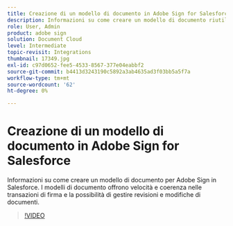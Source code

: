 ```yaml
---
title: Creazione di un modello di documento in Adobe Sign for Salesforce
description: Informazioni su come creare un modello di documento riutilizzabile per fornire velocità e coerenza
role: User, Admin
product: adobe sign
solution: Document Cloud
level: Intermediate
topic-revisit: Integrations
thumbnail: 17349.jpg
exl-id: c97d0652-fee5-4533-8567-377e04eabbf2
source-git-commit: b4413d3243190c5892a3ab4635ad3f03bb5a5f7a
workflow-type: tm+mt
source-wordcount: '62'
ht-degree: 0%

---
```


# Creazione di un modello di documento in Adobe Sign for Salesforce

Informazioni su come creare un modello di documento per Adobe Sign in Salesforce. I modelli di documento offrono velocità e coerenza nelle transazioni di firma e la possibilità di gestire revisioni e modifiche di documenti.

>[!VIDEO](https://video.tv.adobe.com/v/17349?hidetitle=true)

